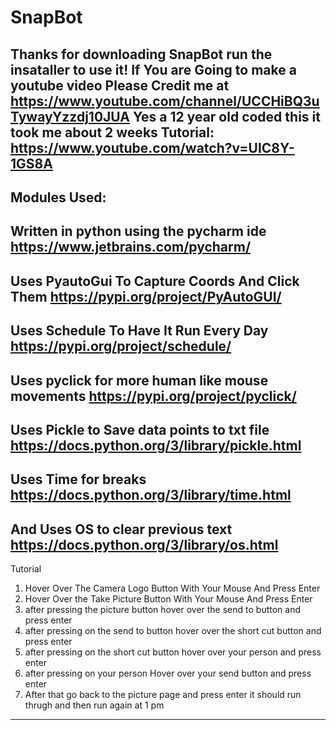 # SnapBot
Thanks for downloading SnapBot
run the insataller to use it!
If You are Going to make a youtube video
Please Credit me at https://www.youtube.com/channel/UCCHiBQ3uTywayYzzdj10JUA
Yes a 12 year old coded this it took me about 2 weeks
Tutorial: https://www.youtube.com/watch?v=UIC8Y-1GS8A
--------------------------------------------------------
Modules Used:
--------------------------------------------------------
Written in python using the pycharm ide https://www.jetbrains.com/pycharm/
--------------------------------------------------------
Uses PyautoGui To Capture Coords And Click Them https://pypi.org/project/PyAutoGUI/
--------------------------------------------------------
Uses Schedule To Have It Run Every Day https://pypi.org/project/schedule/
--------------------------------------------------------
Uses pyclick for more human like mouse movements https://pypi.org/project/pyclick/
--------------------------------------------------------
Uses Pickle to Save data points to txt file https://docs.python.org/3/library/pickle.html
--------------------------------------------------------
Uses Time for breaks https://docs.python.org/3/library/time.html
--------------------------------------------------------
And Uses OS to clear previous text https://docs.python.org/3/library/os.html
--------------------------------------------------------------------------------------------------------
Tutorial
1. Hover Over The Camera Logo Button With Your Mouse And Press Enter
2. Hover Over the Take Picture Button With Your Mouse And Press Enter
3. after pressing the picture button hover over the send to button and press enter
4. after pressing on the send to button hover over the short cut button and press enter
5. after pressing on the short cut button hover over your person and press enter
6. after pressing on your person Hover over your send button and press enter
7. After that go back to the picture page and press enter it should run thrugh and then run again at 1 pm
----------------------------------------------------------------------------------------------------------
